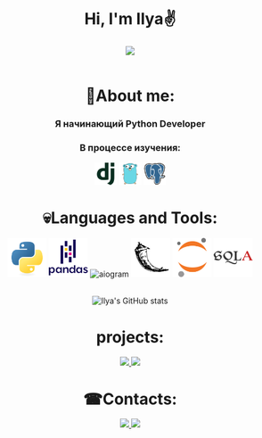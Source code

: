 <div id="hey" align="center">
<h1>
  Hi, I'm Ilya✌
</h1>


<div align="center">
<img src="https://media0.giphy.com/media/i3MXz2NWXzrVK/giphy.gif?cid=ecf05e4768ttbd29nbrw8hik3zl5ik5iyzhbjrmed8x63t7t&ep=v1_gifs_search&rid=giphy.gif&ct=g" align="center" height="325" />
</div>  

<br/>  
<h1>
  💪About me:
</h1>

<h3>
  Я начинающий Python Developer
</h3>
<div>
  <h3>
   В процессе изучения:
  </h3>
  <img src="https://raw.githubusercontent.com/devicons/devicon/55609aa5bd817ff167afce0d965585c92040787a/icons/django/django-plain.svg"title="django" alt="django" width="40" height="40"/>
  <img src="https://raw.githubusercontent.com/devicons/devicon/55609aa5bd817ff167afce0d965585c92040787a/icons/go/go-original.svg"title="go" alt="go" width="40" height="40"/>
  <img src="https://raw.githubusercontent.com/devicons/devicon/55609aa5bd817ff167afce0d965585c92040787a/icons/postgresql/postgresql-original.svg"title="postgresql" alt="postgresql" width="40" height="40"/>
  
  <br>
</div>


<div>
<h1>
 💀Languages and Tools:
</h1>
<img src="https://raw.githubusercontent.com/devicons/devicon/55609aa5bd817ff167afce0d965585c92040787a/icons/python/python-original.svg"title="python" alt="python" width="70" height="70"/>
<img src="https://raw.githubusercontent.com/devicons/devicon/55609aa5bd817ff167afce0d965585c92040787a/icons/pandas/pandas-original-wordmark.svg"title="pandas" alt="pandas" width="70" height="70"/>
<img src="https://i.postimg.cc/bJPqTBLS/aiogram-transformed.png"title="aiogram" alt="aiogram" width="70" height="70"/>
<img src="https://raw.githubusercontent.com/devicons/devicon/55609aa5bd817ff167afce0d965585c92040787a/icons/flask/flask-original.svg"title="flask" alt="flask" width="70" height="70"/>
<img src="https://raw.githubusercontent.com/devicons/devicon/55609aa5bd817ff167afce0d965585c92040787a/icons/jupyter/jupyter-original.svg"title="jupyter" alt="jupyter" width="70" height="70"/>
<img src="https://raw.githubusercontent.com/devicons/devicon/55609aa5bd817ff167afce0d965585c92040787a/icons/sqlalchemy/sqlalchemy-original.svg"title="jupyter" alt="jupyter" width="70" height="70"/>

</div>
<br>

![Ilya's GitHub stats](https://github-readme-stats.vercel.app/api?username=ilyx666&show_icons=true&theme=radical)


<div>
<h1>
projects: 
</h1>
  <a href="https://github.com/ilyx666/REVIEW">
    <img src="https://github-readme-stats.vercel.app/api/pin/?username=ilyx666&repo=REVIEW&theme=dark">
  </a>
  <a href="https://github.com/sslinNn/WATB">
    <img src="https://github-readme-stats.vercel.app/api/pin/?username=sslinNn&repo=WATB&theme=dark">
  </a>
</div>



<div align='center'>
  <h1>
  ☎Contacts:
</h1>
  <a href="https://vk.com/ilyxx666">
    <img src="https://img.shields.io/badge/Вконтакте-blue?style=for-the-badge&logo=vk&logoColor=white">
  </a>
  <a href="https://t.me/ilyx228">
    <img src="https://img.shields.io/badge/Telegram-blue?style=for-the-badge&logo=telegram&logoColor=white">
  </a>
  
</div>


<br>
<div id="views" align="center">
  <img src="https://komarev.com/ghpvc/?username=ilyx666&style=flat&color=blueviolet" alt=""/>
</div>


